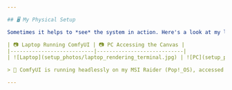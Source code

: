 ```yaml
---

## 🖥️ My Physical Setup

Sometimes it helps to *see* the system in action. Here's a look at my local AI rendering setup:

| 📷 Laptop Running ComfyUI | 📷 PC Accessing the Canvas |
|---------------------------|----------------------------|
| ![Laptop](setup_photos/laptop_rendering_terminal.jpg) | ![PC](setup_photos/pc_accessing_canvas.jpg) |

> 🔌 ComfyUI is running headlessly on my MSI Raider (Pop!_OS), accessed via LAN from my desktop.

--- 
```

